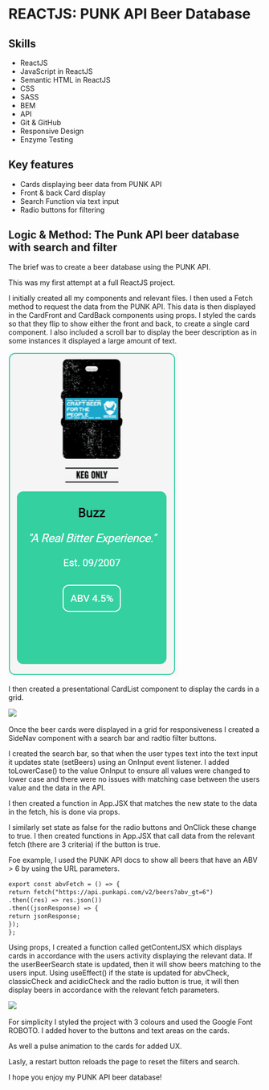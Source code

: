 <h1> REACTJS: PUNK API Beer Database</h1>

<h2>Skills</h2>

<ul>
<li>ReactJS</li>
<li>JavaScript in ReactJS</li>
<li>Semantic HTML in ReactJS</li>
<li>CSS</li>
<li>SASS</li>
<li>BEM</li>
<li>API</li>
<li>Git & GitHub</li>
<li>Responsive Design</li>
<li>Enzyme Testing</li>
</ul>

<h2>Key features</h2>

<ul>
<li>Cards displaying beer data from PUNK API</li>
<li>Front & back Card display</li>
<li>Search Function via text input</li>
<li>Radio buttons for filtering</li>
</ul>

<h2>Logic & Method: The Punk API beer database with search and filter</h2>

The brief was to create a beer database using the PUNK API.

This was my first attempt at a full ReactJS project.

I initially created all my components and relevant files. I then used a Fetch method to request the data from the PUNK API.
This data is then displayed in the CardFront and CardBack components using props.
I styled the cards so that they flip to show either the front and back, to create a single card component.
I also included a scroll bar to display the beer description as in some instances it displayed a large amount of text.

<img src="./src/assets/beercard.gif">

I then created a presentational CardList component to display the cards in a grid.

<img src="./src/assets/multibeers.gif">

Once the beer cards were displayed in a grid for responsiveness I created a SideNav component with a search bar and radtio filter buttons.

I created the search bar, so that when the user types text into the text input it updates state (setBeers) using an OnInput event listener. I added toLowerCase() to the value OnInput to ensure all values were changed to lower case and there were no issues with matching case between the users value and the data in the API.

I then created a function in App.JSX that matches the new state to the data in the fetch, his is done via props.

I similarly set state as false for the radio buttons and OnClick these change to true.
I then created functions in App.JSX that call data from the relevant fetch (there are 3 criteria) if the button is true.

Foe example, I used the PUNK API docs to show all beers that have an ABV > 6 by using the URL parameters.

```
export const abvFetch = () => {
return fetch("https://api.punkapi.com/v2/beers?abv_gt=6")
.then((res) => res.json())
.then((jsonResponse) => {
return jsonResponse;
});
};
```

Using props, I created a function called getContentJSX which displays cards in accordance with the users activity displaying the relevant data. If the userBeerSearch state is updated, then it will show beers matching to the users input.
Using useEffect() if the state is updated for abvCheck, classicCheck and acidicCheck and the radio button is true, it will then display beers in accordance with the relevant fetch parameters.

<img src="./src/assets/finalbeers.gif">

For simplicity I styled the project with 3 colours and used the Google Font ROBOTO. I added hover to the buttons and text areas on the cards.

As well a pulse animation to the cards for added UX.

Lasly, a restart button reloads the page to reset the filters and search.

I hope you enjoy my PUNK API beer database!
